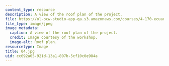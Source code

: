 ```yaml
---
content_type: resource
description: A view of the roof plan of the project.
file: https://ol-ocw-studio-app-qa.s3.amazonaws.com/courses/4-170-ecuador-workshop-fall-2006/cc692a05921d13a1807b5cf10c0e984a_04.jpg
file_type: image/jpeg
image_metadata:
  caption: A view of the roof plan of the project.
  credit: Image courtesy of the workshop.
  image-alt: Roof plan.
resourcetype: Image
title: 04.jpg
uid: cc692a05-921d-13a1-807b-5cf10c0e984a
---
```

